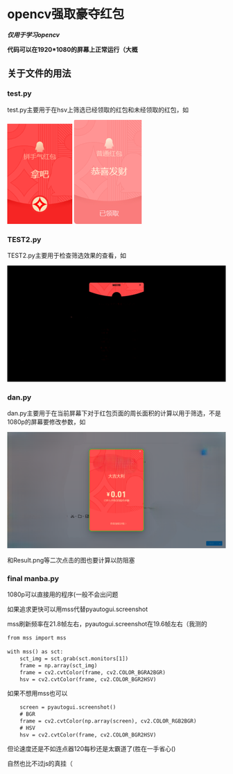 # opencv强取豪夺红包
***仅用于学习opencv***

**代码可以在1920*1080的屏幕上正常运行（大概**
## 关于文件的用法
### test.py
test.py主要用于在hsv上筛选已经领取的红包和未经领取的红包，如

![](/images/未领取的红包.png) ![](/images/已领取的红包.png)
### TEST2.py
TEST2.py主要用于检查筛选效果的查看，如

![](/images/Result.png)

### dan.py
dan.py主要用于在当前屏幕下对于红包页面的周长面积的计算以用于筛选，不是1080p的屏幕要修改参数，如

![](/images/QQ!.png)

和Result.png等二次点击的图也要计算以防阻塞
### final manba.py
1080p可以直接用的程序(一般不会出问题

如果追求更快可以用mss代替pyautogui.screenshot

mss刷新频率在21.8帧左右，pyautogui.screenshot在19.6帧左右（我测的
````
from mss import mss

with mss() as sct:
    sct_img = sct.grab(sct.monitors[1])
    frame = np.array(sct_img)
    frame = cv2.cvtColor(frame, cv2.COLOR_BGRA2BGR)
    hsv = cv2.cvtColor(frame, cv2.COLOR_BGR2HSV)
````
如果不想用mss也可以
````
    screen = pyautogui.screenshot()
    # BGR
    frame = cv2.cvtColor(np.array(screen), cv2.COLOR_RGB2BGR)
    # HSV
    hsv = cv2.cvtColor(frame, cv2.COLOR_BGR2HSV)

````
但论速度还是不如连点器120每秒还是太霸道了(胜在一手省心()

自然也比不过js的真挂（
